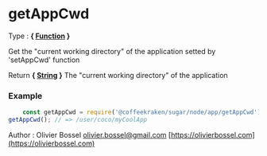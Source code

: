 # getAppCwd

<!-- @namespace: sugar.node.app.getAppCwd -->

Type : **{ [Function](https://developer.mozilla.org/fr/docs/Web/JavaScript/Reference/Objets_globaux/Function) }**


Get the "current working directory" of the application setted by 'setAppCwd' function


Return **{ [String](https://developer.mozilla.org/fr/docs/Web/JavaScript/Reference/Objets_globaux/String) }** The "current working directory" of the application

### Example
```js
	const getAppCwd = require('@coffeekraken/sugar/node/app/getAppCwd');
getAppCwd(); // => /user/coco/myCoolApp
```
Author : Olivier Bossel [olivier.bossel@gmail.com](mailto:olivier.bossel@gmail.com) [https://olivierbossel.com](https://olivierbossel.com)